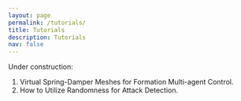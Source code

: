 ```yaml
---
layout: page
permalink: /tutorials/
title: Tutorials
description: Tutorials
nav: false
---
```


Under construction: <br>
1) Virtual Spring-Damper Meshes for Formation Multi-agent Control.
2) How to Utilize Randomness for Attack Detection.

<!-- For now, this page is assumed to be a static description of your posters. You can convert it to a collection similar to `_projects/` so that you can have a dedicated page for each poster. -->

<!-- Organize your courses by years, topics, or universities, however you like! -->
